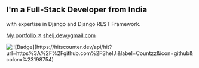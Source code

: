 ## I'm a Full-Stack Developer from India
with expertise in Django and Django REST Framework.

[My portfolio ↗️](https://sheljin.netlify.app)
[shelj.dev@gmail.com](mailto:shelj.dev@gmail.com)


<img align="left" src="https://profile-counter.glitch.me/shelji/count.svg" />
![Badge](https://hitscounter.dev/api/hit?url=https%3A%2F%2Fgithub.com%2FShelJi&label=Countzz&icon=github&color=%23198754)
